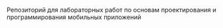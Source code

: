 Репозиторий для лабораторных работ по основам проектирования и программирования мобильных приложений